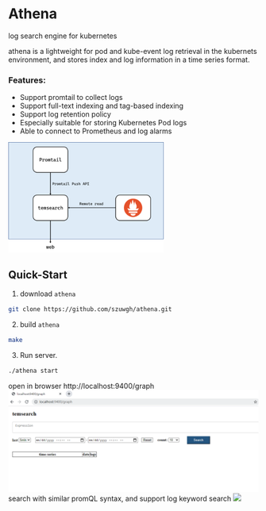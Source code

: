 # Athena
log search engine for kubernetes

athena is a lightweight for pod and kube-event log retrieval in the kubernets environment, and stores index and log information in a time series format.
### Features:
- Support promtail to collect logs
- Support full-text indexing and tag-based indexing
- Support log retention policy
- Especially suitable for storing Kubernetes Pod logs
- Able to connect to Prometheus and log alarms

<img src="./docs/frame.png" style="zoom:40%;" />

Quick-Start
--------------
1. download `athena`
```bash
git clone https://github.com/szuwgh/athena.git
```
2. build `athena`
```bash
make
```
3. Run server.
```bash
./athena start
```

open in browser http://localhost:9400/graph
<img src="./docs/graph.png" style="zoom:100%;" />
search with similar promQL syntax, and support log keyword search
<img src="./docs/opt.gif" style="zoom:100%;" />
  










